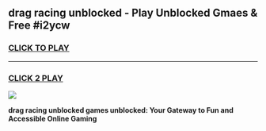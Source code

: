 
## drag racing unblocked - Play Unblocked Gmaes & Free #i2ycw
<h3>
<a href="https://news.freeplayer.one?title=drag_racing_unblocked&ref=03M">CLICK TO PLAY</a></h3>
<hr>

<h3>
<a href="https://news.freeplayer.one?title=drag_racing_unblocked&ref=03M">CLICK 2 PLAY</a>
  
</h3>

<a href="https://news.freeplayer.one?title=drag_racing_unblocked&ref=03M"><img src="https://clearcache.store/games.png"></a>


**drag racing unblocked games unblocked: Your Gateway to Fun and Accessible Online Gaming**
